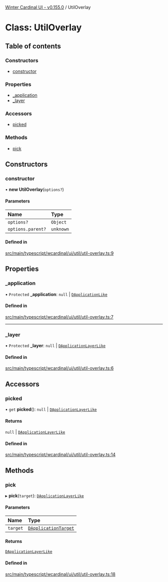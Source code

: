 [Winter Cardinal UI - v0.155.0](../index.md) / UtilOverlay

# Class: UtilOverlay

## Table of contents

### Constructors

- [constructor](UtilOverlay.md#constructor)

### Properties

- [\_application](UtilOverlay.md#_application)
- [\_layer](UtilOverlay.md#_layer)

### Accessors

- [picked](UtilOverlay.md#picked)

### Methods

- [pick](UtilOverlay.md#pick)

## Constructors

### constructor

• **new UtilOverlay**(`options?`)

#### Parameters

| Name | Type |
| :------ | :------ |
| `options?` | `Object` |
| `options.parent?` | `unknown` |

#### Defined in

[src/main/typescript/wcardinal/ui/util/util-overlay.ts:9](https://github.com/winter-cardinal/winter-cardinal-ui/blob/v0.155.0/src/main/typescript/wcardinal/ui/util/util-overlay.ts#L9)

## Properties

### \_application

• `Protected` **\_application**: ``null`` \| [`DApplicationLike`](../interfaces/DApplicationLike.md)

#### Defined in

[src/main/typescript/wcardinal/ui/util/util-overlay.ts:7](https://github.com/winter-cardinal/winter-cardinal-ui/blob/v0.155.0/src/main/typescript/wcardinal/ui/util/util-overlay.ts#L7)

___

### \_layer

• `Protected` **\_layer**: ``null`` \| [`DApplicationLayerLike`](../interfaces/DApplicationLayerLike.md)

#### Defined in

[src/main/typescript/wcardinal/ui/util/util-overlay.ts:6](https://github.com/winter-cardinal/winter-cardinal-ui/blob/v0.155.0/src/main/typescript/wcardinal/ui/util/util-overlay.ts#L6)

## Accessors

### picked

• `get` **picked**(): ``null`` \| [`DApplicationLayerLike`](../interfaces/DApplicationLayerLike.md)

#### Returns

``null`` \| [`DApplicationLayerLike`](../interfaces/DApplicationLayerLike.md)

#### Defined in

[src/main/typescript/wcardinal/ui/util/util-overlay.ts:14](https://github.com/winter-cardinal/winter-cardinal-ui/blob/v0.155.0/src/main/typescript/wcardinal/ui/util/util-overlay.ts#L14)

## Methods

### pick

▸ **pick**(`target`): [`DApplicationLayerLike`](../interfaces/DApplicationLayerLike.md)

#### Parameters

| Name | Type |
| :------ | :------ |
| `target` | [`DApplicationTarget`](../interfaces/DApplicationTarget.md) |

#### Returns

[`DApplicationLayerLike`](../interfaces/DApplicationLayerLike.md)

#### Defined in

[src/main/typescript/wcardinal/ui/util/util-overlay.ts:18](https://github.com/winter-cardinal/winter-cardinal-ui/blob/v0.155.0/src/main/typescript/wcardinal/ui/util/util-overlay.ts#L18)
